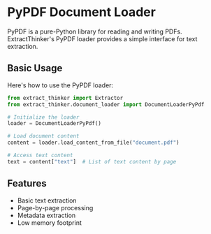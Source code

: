 # PyPDF Document Loader

PyPDF is a pure-Python library for reading and writing PDFs. ExtractThinker's PyPDF loader provides a simple interface for text extraction.

## Basic Usage

Here's how to use the PyPDF loader:

```python
from extract_thinker import Extractor
from extract_thinker.document_loader import DocumentLoaderPyPdf

# Initialize the loader
loader = DocumentLoaderPyPdf()

# Load document content
content = loader.load_content_from_file("document.pdf")

# Access text content
text = content["text"]  # List of text content by page
```

## Features

- Basic text extraction
- Page-by-page processing
- Metadata extraction
- Low memory footprint